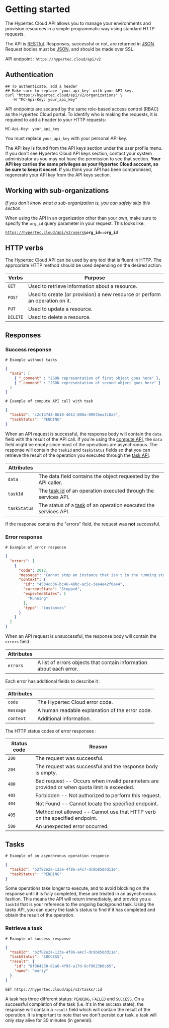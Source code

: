 # Getting started

The Hypertec Cloud API allows you to manage your environments and provision resources in a simple programmatic way using standard HTTP requests.

The API is  [RESTful](https://en.wikipedia.org/wiki/Representational_state_transfer). Responses, successful or not, are returned in [JSON](http://www.json.org/). Request bodies must be [JSON](http://www.json.org/), and should be made over SSL.

API endpoint : `https://hypertec.cloud/api/v2`

## Authentication

```shell
## To authenticate, add a header
## Make sure to replace `your_api_key` with your API key.
curl "https://hypertec.cloud/api/v2/organizations" \
   -H "MC-Api-Key: your_api_key"
```

API endpoints are secured by the same role-based access control (RBAC) as the Hypertec Cloud portal. To identify who is making the requests, it is required to add a header to your HTTP requests:

`MC-Api-Key: your_api_key`

<aside class="notice">
You must replace <code>your_api_key</code> with your personal API key.
</aside>

The API key is found from the API keys section under the user profile menu. If you don't see Hypertec Cloud API keys section, contact your system administrator as you may not have the permission to see that section. **Your API key carries the same privileges as your Hypertec Cloud account, so be sure to keep it secret**. If you think your API has been compromised, regenerate your API key from the API keys section.

## Working with sub-organizations

*If you don't know what a sub-organization is, you can safely skip this section.*

When using the API in an organization other than your own, make sure to specify the `org_id` query parameter in your request. This looks like:

<code>https://hypertec.cloud/api/v2/users&<strong>org_id=:org_id</strong></code>

## HTTP verbs
The Hypertec Cloud API can be used by any tool that is fluent in HTTP. The appropriate HTTP method should be used depending on the desired action.

Verbs | Purpose
------ | -------
`GET` | Used to retrieve information about a resource.
`POST` | Used to create (or provision) a new resource or perform an operation on it.
`PUT` | Used to update a resource.
`DELETE` | Used to delete a resource.

## Responses

### Success response

<!--
```json
{
  "data": [
    { "_comment" : "JSON representation of first object goes here" },
    { "_comment" : "JSON representation of second object goes here" }
  ],
  "metadata": {
    "pageSize": 2,
    "pageCurrent": 1,
    "recordCount": 2,
    "sortField": "templateName",
    "sortOrder": "ASC"
  }
}
```
-->

```shell
# Example without tasks
```

```json
{
  "data": [
    { "_comment" : "JSON representation of first object goes here" },
    { "_comment" : "JSON representation of second object goes here" }
  ]
}
```

```shell
# Example of compute API call with task
```

```json
{
  "taskId": "c2c13744-8610-4012-800a-0907bea110a5",
  "taskStatus": "PENDING"
}
```

When an API request is successful, the response body will contain the `data` field with the result of the API call. If you're using the [compute API](#compute-api), the `data` field might be empty since most of the operations are asynchronous. The response will contain the `taskId` and `taskStatus` fields so that you can retrieve the result of the operation you executed through the [task API](#tasks).

Attributes | &nbsp;
--- | ---
`data` | The data field contains the object requested by the API caller.
`taskId` | The [task id](#tasks) of an operation executed through the services API.
`taskStatus` | The status of a [task](#tasks) of an operation executed the services API.
<!--
`metadata` | The metadata is an optionally returned field containing paging and sorting information
-->

<aside class="notice">
If the response contains the "errors" field, the request was <strong>not</strong> successful.
</aside>

### Error response

```shell
# Example of error response
```

```json
{
  "errors": [
    {
      "code": 2012,
      "message": "Cannot stop an instance that isn't in the running state",
      "context": {
        "id": "4534cc36-bc46-48bc-ac5c-3ee4e42f0a44",
        "currentState": "Stopped",
        "expectedStates": [
          "Running"
        ],
        "type": "instances"
      }
    }
  ]
}
```

When an API request is unsuccessful, the response body will contain the `errors` field :

Attributes | &nbsp;
--- | ---
`errors` | A list of errors objects that contain information about each error.

Each error has additional fields to describe it :

Attributes | &nbsp;
--- | ---
`code` | The Hypertec Cloud error code.
`message` | A human readable explanation of the error code.
`context` | Additional information.

The HTTP status codes of error responses :

Status code | Reason
----------- | -------
`200` | The request was successful.
`204` | The request was successful and the response body is empty.
`400` | Bad request -- Occurs when invalid parameters are provided or when quota limit is exceeded.
`403` | Forbidden -- Not authorized to perform this request.
`404` | Not Found -- Cannot locate the specified endpoint.
`405` | Method not allowed -- Cannot use that HTTP verb on the specified endpoint.
`500` | An unexpected error occurred.
<!--
## Paging & sorting
All `GET` endpoints returning a list of objects support pagination. The desired page of result is specified by providing the following HTTP query parameters:

Name | Description
------------------- | -----------
`page_number` | The page of data to retrieve
`page_size` | The number of items to display per page
`sort_by` | The field name to sort by
`sort_order` | The sort order (ASC or DESC)
-->

## Tasks

```shell
# Example of an asynchronus operation response
```

```json
{
  "taskId": "b2f82e2a-123e-4f86-a4c7-dc9b850dd11e",
  "taskStatus": "PENDING"
}
```

Some operations take longer to execute, and to avoid blocking on the response until it is fully completed, these are treated in an asynchronous fashion. This means the API will return immediately, and provide you a `taskId` that is your reference to the ongoing background task. Using the tasks API, you can query the task's status to find if it has completed and obtain the result of the operation.

### Retrieve a task

```shell
# Example of success response
```

```json
{
  "taskId": "b2f82e2a-123e-4f86-a4c7-dc9b850dd11e",
  "taskStatus": "SUCCESS",
  "result": {
    "id": "8f064230-82a6-4f93-a17d-9cf9623b0cb5",
    "name": "morty"
  }
}
```

`GET https://hypertec.cloud/api/v2/tasks/:id`

A task has three different status: `PENDING`, `FAILED` and `SUCCESS`. On a successful completion of the task (i.e. it's in the `SUCCESS` state), the response will contain a `result` field which will contain the result of the operation. It is important to note that we don't persist our task, a task will only stay alive for 30 minutes (in general).

